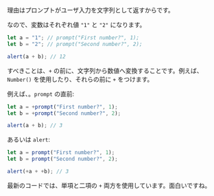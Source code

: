 理由はプロンプトがユーザ入力を文字列として返すからです。

なので、変数はそれぞれ値 `"1"` と `"2"` になります。

```js run
let a = "1"; // prompt("First number?", 1);
let b = "2"; // prompt("Second number?", 2);

alert(a + b); // 12
```

すべきことは、`+` の前に、文字列から数値へ変換することです。例えば、`Number()` を使用したり、それらの前に `+` をつけます。

例えば、。`prompt` の直前:

```js run
let a = +prompt("First number?", 1);
let b = +prompt("Second number?", 2);

alert(a + b); // 3
```

あるいは `alert`:

```js run
let a = prompt("First number?", 1);
let b = prompt("Second number?", 2);

alert(+a + +b); // 3
```

最新のコードでは、単項と二項の `+` 両方を使用しています。面白いですね。
